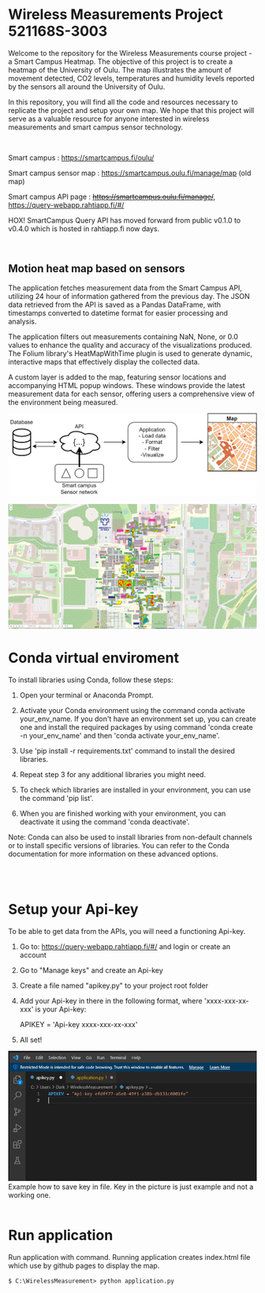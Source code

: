 # Wireless Measurements Project 521168S-3003

Welcome to the repository for the Wireless Measurements course project - a Smart Campus Heatmap. The objective of this project is to create a heatmap of the University of Oulu. The map illustrates the amount of movement detected, CO2 levels, temperatures and humidity levels reported by the sensors all around the University of Oulu.

In this repository, you will find all the code and resources necessary to replicate the project and setup your own map. We hope that this project will serve as a valuable resource for anyone interested in wireless measurements and smart campus sensor technology.

<br />

Smart campus : https://smartcampus.fi/oulu/

Smart campus sensor map : https://smartcampus.oulu.fi/manage/map (old map)

Smart campus API page : ~~https://smartcampus.oulu.fi/manage/~~, https://query-webapp.rahtiapp.fi/#/

HOX! SmartCampus Query API has moved forward from public v0.1.0 to v0.4.0 which is hosted in rahtiapp.fi now days.
 

<br />

## Motion heat map based on sensors

The application fetches measurement data from the Smart Campus API, utilizing 24 hour of information gathered from the previous day. The JSON data retrieved from the API is saved as a Pandas DataFrame, with timestamps converted to datetime format for easier processing and analysis.

The application filters out measurements containing NaN, None, or 0.0 values to enhance the quality and accuracy of the visualizations produced. The Folium library's HeatMapWithTime plugin is used to generate dynamic, interactive maps that effectively display the collected data.

A custom layer is added to the map, featuring sensor locations and accompanying HTML popup windows. These windows provide the latest measurement data for each sensor, offering users a comprehensive view of the environment being measured.

![Motion map](img/smartcampus.png)

![Motion map](img/application.PNG)



# Conda virtual enviroment 

To install libraries using Conda, follow these steps:

1. Open your terminal or Anaconda Prompt.

2. Activate your Conda environment using the command conda activate your_env_name. If you don't have an environment set up, you can create one and install the required packages by using command 'conda create -n your_env_name' and then 'conda activate your_env_name'.

3. Use 'pip install -r requirements.txt' command to install the desired libraries.

4. Repeat step 3 for any additional libraries you might need.

5. To check which libraries are installed in your environment, you can use the command 'pip list'.

6. When you are finished working with your environment, you can deactivate it using the command 'conda deactivate'.

Note: Conda can also be used to install libraries from non-default channels or to install specific versions of libraries. You can refer to the Conda documentation for more information on these advanced options.


<br />
<br />


# Setup your Api-key

To be able to get data from the APIs, you will need a functioning Api-key.

1. Go to: https://query-webapp.rahtiapp.fi/#/ and login or create an account
2. Go to "Manage keys" and create an Api-key
3. Create a file named "apikey.py" to your project root folder
4. Add your Api-key in there in the following format, where 'xxxx-xxx-xx-xxx' is your Api-key:
	
	APIKEY = 'Api-key xxxx-xxx-xx-xxx'
	
5. All set!

![Example how to save key in file. Key in the picture is just example and not a working one.](img/api_example.PNG)
Example how to save key in file. Key in the picture is just example and not a working one.
<br />
<br />


# Run application
Run application with command. Running application creates index.html file which use by github pages to display the map.

```console
$ C:\WirelessMeasurement> python application.py
```



